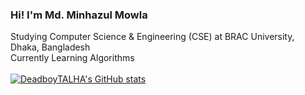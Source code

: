 ###   Hi! I'm Md. Minhazul Mowla
Studying Computer Science & Engineering (CSE) at BRAC University, Dhaka, Bangladesh<br/>
Currently Learning Algorithms
<br/>
<br/>
[![DeadboyTALHA's GitHub stats](https://github-readme-stats.vercel.app/api?username=DeadboyTALHA&count_private=True&show_icons=True&theme=dark&hide_rank=False)](https://github.com/anuraghazra/github-readme-stats)
